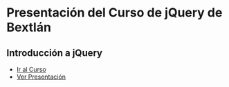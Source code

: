 # Presentación del Curso de jQuery de Bextlán
## Introducción a jQuery
* [Ir al Curso](http://bextlan.com/cursos/jquery/)
* [Ver Presentación](http://jonmircha.github.io/slides-jquery)